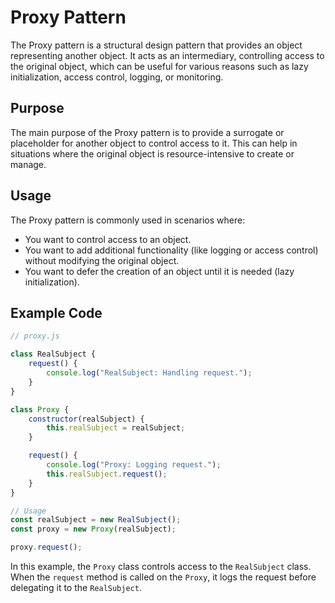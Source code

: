# Proxy Pattern

The Proxy pattern is a structural design pattern that provides an object representing another object. It acts as an intermediary, controlling access to the original object, which can be useful for various reasons such as lazy initialization, access control, logging, or monitoring.

## Purpose

The main purpose of the Proxy pattern is to provide a surrogate or placeholder for another object to control access to it. This can help in situations where the original object is resource-intensive to create or manage.

## Usage

The Proxy pattern is commonly used in scenarios where:

- You want to control access to an object.
- You want to add additional functionality (like logging or access control) without modifying the original object.
- You want to defer the creation of an object until it is needed (lazy initialization).

## Example Code

```javascript
// proxy.js

class RealSubject {
    request() {
        console.log("RealSubject: Handling request.");
    }
}

class Proxy {
    constructor(realSubject) {
        this.realSubject = realSubject;
    }

    request() {
        console.log("Proxy: Logging request.");
        this.realSubject.request();
    }
}

// Usage
const realSubject = new RealSubject();
const proxy = new Proxy(realSubject);

proxy.request();
```

In this example, the `Proxy` class controls access to the `RealSubject` class. When the `request` method is called on the `Proxy`, it logs the request before delegating it to the `RealSubject`.